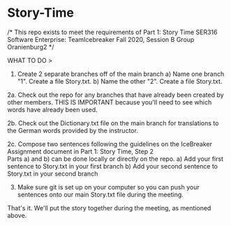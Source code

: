# Story-Time

/* This repo exists to meet the requirements of Part 1: Story Time
SER316 Software Enterprise: TeamIcebreaker Fall 2020, Session B
Group Oranienburg2 */

WHAT TO DO >

1. Create 2 separate branches off of the main branch
    a) Name one branch "<YOUR FIRST NAME>1". Create a file Story.txt.
    b) Name the other "<YOUR FIRST NAME>2". Create a file Story.txt.

2a. Check out the repo for any branches that have already been created by other members.
    THIS IS IMPORTANT because you'll need to see which words have already been used.

2b. Check out the Dictionary.txt file on the main branch for translations to the German words provided by the instructor.

2c. Compose two sentences following the guidelines on the IceBreaker Assignment document in Part 1: Story Time, Step 2  
    Parts a) and b) can be done locally or directly on the repo. 
     a) Add your first sentence to Story.txt in your first branch
     b) Add your second sentence to Story.txt in your second branch

3. Make sure git is set up on your computer so you can push your sentences onto our main Story.txt file during the meeting.
    
That's it. We'll put the story together during the meeting, as mentioned above.

